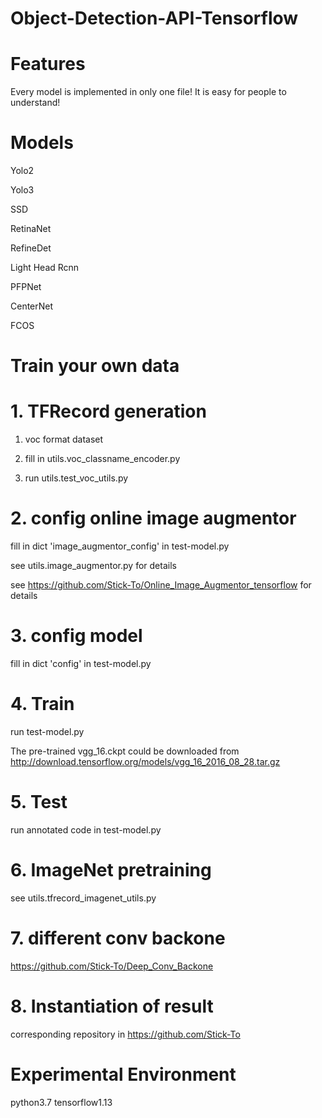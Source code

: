 # Object-Detection-API-Tensorflow

# Features
Every model is implemented in only one file!   It is easy for people to understand!

# Models

Yolo2

Yolo3

SSD

RetinaNet

RefineDet

Light Head Rcnn

PFPNet

CenterNet

FCOS

# Train your own data

# 1. TFRecord generation

1) voc format dataset

2) fill in utils.voc_classname_encoder.py

3) run utils.test_voc_utils.py

# 2. config online image augmentor

fill in dict 'image_augmentor_config' in test-model.py

see utils.image_augmentor.py for details

see https://github.com/Stick-To/Online_Image_Augmentor_tensorflow for details
# 3. config model

fill in dict 'config' in test-model.py


# 4. Train
run test-model.py

The pre-trained vgg_16.ckpt could be downloaded from http://download.tensorflow.org/models/vgg_16_2016_08_28.tar.gz

# 5. Test
run annotated code in test-model.py

# 6. ImageNet pretraining
see utils.tfrecord_imagenet_utils.py

# 7. different conv backone
https://github.com/Stick-To/Deep_Conv_Backone

# 8. Instantiation of result 
 corresponding repository in https://github.com/Stick-To
 
# Experimental Environment
python3.7 tensorflow1.13
